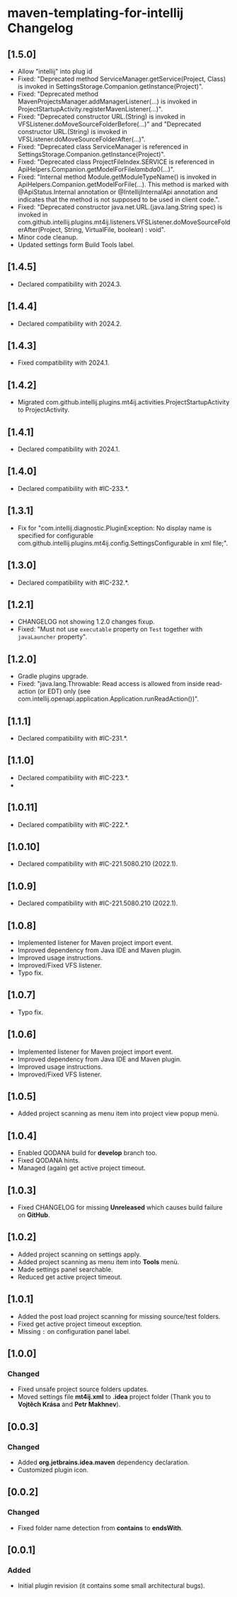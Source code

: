 # maven-templating-for-intellij Changelog

## [1.5.0]
           
- Allow "intellij" into plug id
- Fixed: "Deprecated method ServiceManager.getService(Project, Class) is invoked in SettingsStorage.Companion.getInstance(Project)".
- Fixed: "Deprecated method MavenProjectsManager.addManagerListener(...) is invoked in ProjectStartupActivity.registerMavenListener(...)".
- Fixed: "Deprecated constructor URL.<init>(String) is invoked in VFSListener.doMoveSourceFolderBefore(...)" and "Deprecated constructor URL.<init>(String) is invoked in VFSListener.doMoveSourceFolderAfter(...)".
- Fixed: "Deprecated class ServiceManager is referenced in SettingsStorage.Companion.getInstance(Project)".
- Fixed: "Deprecated class ProjectFileIndex.SERVICE is referenced in ApiHelpers.Companion.getModelForFile$lambda$0(...)".
- Fixed: "Internal method Module.getModuleTypeName() is invoked in ApiHelpers.Companion.getModelForFile(...). This method is marked with @ApiStatus.Internal annotation or @IntellijInternalApi annotation and indicates that the method is not supposed to be used in client code.".
- Fixed: "Deprecated constructor java.net.URL.<init>(java.lang.String spec) is invoked in com.github.intellij.plugins.mt4ij.listeners.VFSListener.doMoveSourceFolderAfter(Project, String, VirtualFile, boolean) : void</init>".
- Minor code cleanup.
- Updated settings form Build Tools label.                                        

## [1.4.5]

- Declared compatibility with 2024.3.

## [1.4.4]

- Declared compatibility with 2024.2.

## [1.4.3]

- Fixed compatibility with 2024.1.

## [1.4.2]

- Migrated com.github.intellij.plugins.mt4ij.activities.ProjectStartupActivity to ProjectActivity.

## [1.4.1]

- Declared compatibility with 2024.1.

## [1.4.0]

- Declared compatibility with #IC-233.*.

## [1.3.1]

- Fix for "com.intellij.diagnostic.PluginException: No display name is specified for configurable com.github.intellij.plugins.mt4ij.config.SettingsConfigurable in xml file;".

## [1.3.0]

- Declared compatibility with #IC-232.*.

## [1.2.1]

- CHANGELOG not showing 1.2.0 changes fixup.
- Fixed: "Must not use `executable` property on `Test` together with `javaLauncher` property".

## [1.2.0]

- Gradle plugins upgrade.
- Fixed: "java.lang.Throwable: Read access is allowed from inside read-action (or EDT) only (see com.intellij.openapi.application.Application.runReadAction())".

## [1.1.1]

- Declared compatibility with #IC-231.*.

## [1.1.0]

- Declared compatibility with #IC-223.*.
- 
## [1.0.11]

- Declared compatibility with #IC-222.*.

## [1.0.10]

- Declared compatibility with #IC-221.5080.210 (2022.1).

## [1.0.9]

- Declared compatibility with #IC-221.5080.210 (2022.1).

## [1.0.8]

- Implemented listener for Maven project import event.
- Improved dependency from Java IDE and Maven plugin.
- Improved usage instructions.
- Improved/Fixed VFS listener.
- Typo fix.

## [1.0.7]

- Typo fix.

## [1.0.6]

- Implemented listener for Maven project import event.
- Improved dependency from Java IDE and Maven plugin.
- Improved usage instructions.
- Improved/Fixed VFS listener.

## [1.0.5]

- Added project scanning as menu item into project view popup menù.

## [1.0.4]

- Enabled QODANA build for **develop** branch too.
- Fixed QODANA hints.
- Managed (again) get active project timeout.

## [1.0.3]

- Fixed CHANGELOG for missing **Unreleased** which causes build failure on **GitHub**.

## [1.0.2]

- Added project scanning on settings apply.
- Added project scanning as menu item into **Tools** menù.
- Made settings panel searchable.
- Reduced get active project timeout.

## [1.0.1]

- Added the post load project scanning for missing source/test folders.
- Fixed get active project timeout exception.
- Missing `:` on configuration panel label.

## [1.0.0]

### Changed

- Fixed unsafe project source folders updates.
- Moved settings file **mt4ij.xml** to **.idea** project folder (Thank you to **Vojtěch Krása** and **Petr Makhnev**).

## [0.0.3]

### Changed

- Added **org.jetbrains.idea.maven** dependency declaration.
- Customized plugin icon.

## [0.0.2]

### Changed

- Fixed folder name detection from **contains** to **endsWith**.

## [0.0.1]

### Added

- Initial plugin revision (it contains some small architectural bugs).
